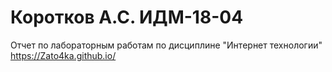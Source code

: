 # Коротков А.С. ИДМ-18-04
Отчет по лабораторным работам по дисциплине "Интернет технологии" https://Zato4ka.github.io/

